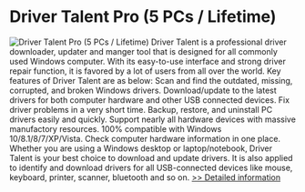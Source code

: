 # Driver Talent Pro (5 PCs / Lifetime)
![Driver Talent Pro (5 PCs / Lifetime)](https://mycommerce.akamaized.net/api/pimages/P300725347/BIG/300725347.JPG)
Driver Talent is a professional driver downloader, updater and manger tool that is designed for all commonly used Windows computer. With its easy-to-use interface and strong driver repair function, it is favored by a lot of users from all over the world.
Key features of Driver Talent are as below:
Scan and find the outdated, missing, corrupted, and broken Windows drivers.
Download/update to the latest drivers for both computer hardware and other USB connected devices.
Fix driver problems in a very short time.
Backup, restore, and uninstall PC drivers easily and quickly.
Support nearly all hardware devices with massive manufactory resources.
100% compatible with Windows 10/8.1/8/7/XP/Vista.
Check computer hardware information in one place.
Whether you are using a Windows desktop or laptop/notebook, Driver Talent is your best choice to download and update drivers. It is also applied to identify and download drivers for all USB-connected devices like mouse, keyboard, printer, scanner, bluetooth and so on.
[>> Detailed information](https://secure.shareit.com/shareit/product.html?productid=300725347&affiliateid=200057808)